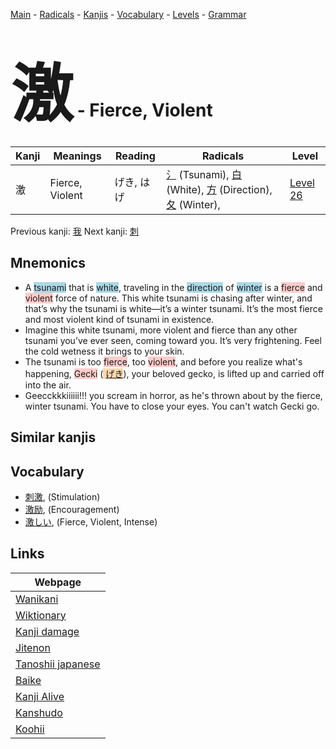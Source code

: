 <style> bigfont {font-size: 100px}</style>
[Main](../README.md) -
[Radicals](../radicals.md) -
[Kanjis](../kanjis.md) -
[Vocabulary](../vocabulary.md) -
[Levels](../levels.md) -
[Grammar](../grammar.md)
# <bigfont> 激</bigfont> - Fierce, Violent 

| Kanji | Meanings | Reading | Radicals | Level |
| --- | --- | --- | --- | --- |
| 激 | Fierce, Violent | げき, はげ | [氵](../radicals/氵.md) (Tsunami), [白](../radicals/白.md) (White), [方](../radicals/方.md) (Direction), [夂](../radicals/夂.md) (Winter),  | [Level 26](../levels/wk_level26.md) |

Previous kanji: [我](我.md) Next kanji: [刺](刺.md) 

## Mnemonics
 * A <span style="background-color:#ADD8E6"> tsunami</span> that is <span style="background-color:#ADD8E6"> white</span>, traveling in the <span style="background-color:#ADD8E6"> direction</span> of <span style="background-color:#ADD8E6"> winter</span> is a <span style="background-color:#ffcccb"> fierce</span> and <span style="background-color:#ffcccb"> violent</span> force of nature. This white tsunami is chasing after winter, and that’s why the tsunami is white—it’s a winter tsunami. It’s the most fierce and most violent kind of tsunami in existence.
* Imagine this white tsunami, more violent and fierce than any other tsunami you’ve ever seen, coming toward you. It’s very frightening. Feel the cold wetness it brings to your skin.
* The tsunami is too <span style="background-color:#ffcccb"> fierce</span>, too <span style="background-color:#ffcccb"> violent</span>, and before you realize what's happening, <span style="background-color:#ffcccb"> Gecki</span> (<span style="background-color:#fed8b1"> [げき](https://jisho.org/search/げき)</span>), your beloved gecko, is lifted up and carried off into the air.
* Geecckkkiiiiii!!! you scream in horror, as he's thrown about by the fierce, winter tsunami. You have to close your eyes. You can't watch Gecki go.


## Similar kanjis
 


## Vocabulary
 * [刺激](../vocabulary/激.md), (Stimulation)
* [激励](../vocabulary/激.md), (Encouragement)
* [激しい](../vocabulary/激.md), (Fierce, Violent, Intense)



## Links 

| Webpage |
| --- |
| [Wanikani          ](https://www.wanikani.com/kanji/激) |
| [Wiktionary        ](https://en.wiktionary.org/wiki/激) |
| [Kanji damage      ](http://www.kanjidamage.com/kanji/search?utf8=✓&q=激) |
| [Jitenon           ](https://jitenon.com/kanji/激) |
| [Tanoshii japanese ](https://www.tanoshiijapanese.com/dictionary/kanji.cfm?k=激) |
| [Baike             ](https://baike.baidu.com/item/激) |
| [Kanji Alive       ](https://app.kanjialive.com/激) |
| [Kanshudo          ](https://www.kanshudo.com/searchmn?q=激) |
| [Koohii            ](https://kanji.koohii.com/study/kanji/激) |
